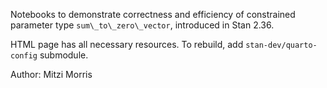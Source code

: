 Notebooks to demonstrate correctness and efficiency of constrained parameter type `sum\_to\_zero\_vector`,
introduced in Stan 2.36.

HTML page has all necessary resources.  To rebuild,  add `stan-dev/quarto-config` submodule.

Author:  Mitzi Morris



